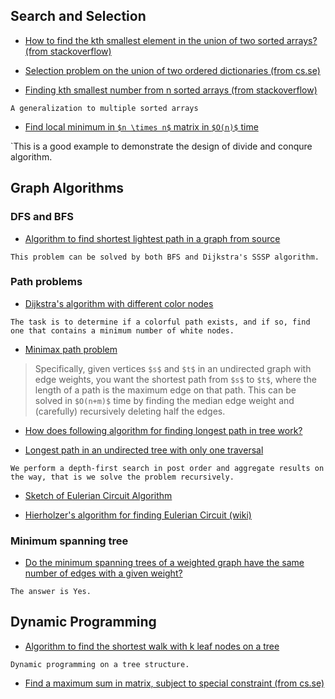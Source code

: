 ## Search and Selection

- [How to find the kth smallest element in the union of two sorted arrays? (from stackoverflow)](http://stackoverflow.com/q/4607945/1833118)

- [Selection problem on the union of two ordered dictionaries (from cs.se)](http://cs.stackexchange.com/q/33106/4911)

- [Finding kth smallest number from n sorted arrays (from stackoverflow)](http://stackoverflow.com/q/8753345/1833118)

`A generalization to multiple sorted arrays`

- [Find local minimum in `$n \times n$` matrix in `$O(n)$` time](http://stackoverflow.com/q/18525179/1833118) 

`This is a good example to demonstrate the design of divide and conqure algorithm.

## Graph Algorithms

### DFS and BFS

- [Algorithm to find shortest lightest path in a graph from source](http://cs.stackexchange.com/q/51721/4911)

`This problem can be solved by both BFS and Dijkstra's SSSP algorithm.`


### Path problems

- [Dijkstra's algorithm with different color nodes](http://cs.stackexchange.com/q/33056/4911)

`The task is to determine if a colorful path exists, and if so, find one that contains a minimum number of white nodes.`

- [Minimax path problem](http://cstheory.stackexchange.com/questions/5195/reference-for-fast-algorithm-for-bottleneck-shortest-paths) 

> Specifically, given vertices `$s$` and `$t$` in an undirected graph with edge weights, you want the shortest path from `$s$` to `$t$`, where the length of a path is the maximum edge on that path. This can be solved in `$O(n+m)$` time by finding the median edge weight and (carefully) recursively deleting half the edges.

- [How does following algorithm for finding longest path in tree work?](http://www.quora.com/How-does-following-algorithm-for-finding-longest-path-in-tree-work)

- [Longest path in an undirected tree with only one traversal](http://cs.stackexchange.com/q/11263/4911)

`We perform a depth-first search in post order and aggregate results on the way, that is we solve the problem recursively.`

- [Sketch of Eulerian Circuit Algorithm](http://www.ms.uky.edu/~lee/ma515fa10/euler.pdf)

- [Hierholzer's algorithm for finding Eulerian Circuit (wiki)](https://en.wikipedia.org/wiki/Eulerian_path#Hierholzer.27s_algorithm)

### Minimum spanning tree

- [Do the minimum spanning trees of a weighted graph have the same number of edges with a given weight?](http://cs.stackexchange.com/questions/2204/do-the-minimum-spanning-trees-of-a-weighted-graph-have-the-same-number-of-edges)

`The answer is Yes.`

## Dynamic Programming

- [Algorithm to find the shortest walk with k leaf nodes on a tree](http://cs.stackexchange.com/q/51738/4911)

`Dynamic programming on a tree structure.`

- [Find a maximum sum in matrix, subject to special constraint (from cs.se)](http://cs.stackexchange.com/q/51995/4911)
